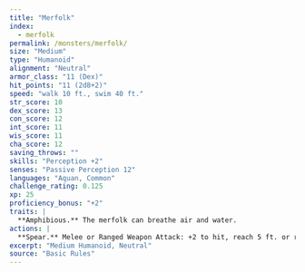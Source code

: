 ```yaml
---
title: "Merfolk"
index:
  - merfolk
permalink: /monsters/merfolk/
size: "Medium"
type: "Humanoid"
alignment: "Neutral"
armor_class: "11 (Dex)"
hit_points: "11 (2d8+2)"
speed: "walk 10 ft., swim 40 ft."
str_score: 10
dex_score: 13
con_score: 12
int_score: 11
wis_score: 11
cha_score: 12
saving_throws: ""
skills: "Perception +2"
senses: "Passive Perception 12"
languages: "Aquan, Common"
challenge_rating: 0.125
xp: 25
proficiency_bonus: "+2"
traits: |
  **Amphibious.** The merfolk can breathe air and water.
actions: |
  **Spear.** Melee or Ranged Weapon Attack: +2 to hit, reach 5 ft. or range 20/60 ft., one target. Hit: 3 (1d6) piercing damage, or 4 (1d8) piercing damage if used with two hands to make a melee attack.
excerpt: "Medium Humanoid, Neutral"
source: "Basic Rules"
---
```

